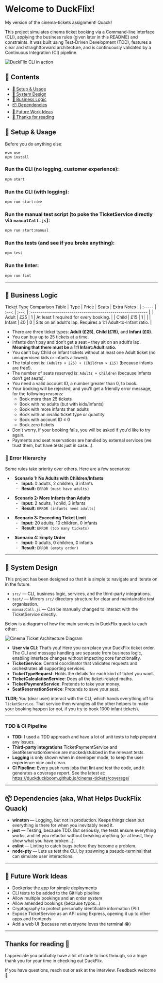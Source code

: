 # Welcome to DuckFlix!

My version of the cinema-tickets assignment! Quack!

This project simulates cinema ticket booking via a Command-line interface (CLI), applying the business rules (given later in this README) and constraints. It was built using Test-Driven Development (TDD), features a clear and straightforward architecture, and is continuously validated by a Continuous Integration (CI) pipeline.


![DuckFlix CLI in action](/DuckFlix-Demo.png)


## 📖 Contents
- [:duck: Setup & Usage](#-setup--usage)
- [:memo: System Design](#-system-design)
- [:brain: Business Logic](#-business-logic)
- [:package: Dependencies](#p-dependencies-aka-what-helps-duckflix-quack)
- [:nest_with_eggs: Future Work Ideas](#-future-work-ideas)
- [👏 Thanks for reading](#thanks-for-reading-)

## 🦆 Setup & Usage

Before you do anything else:
```shg
nvm use
npm install
```

### Run the CLI (no logging, customer experience):
```sh
npm start
```

### Run the CLI (with logging):
```sh
npm run start:dev
```

  ### Run the manual test script (to poke the TicketService directly via `manualCall.js`):
```sh
npm run start:manual
```

### Run the tests (and see if you broke anything):
```sh
npm test
```

  ### Run the linter:
```sh
npm run lint
```
---
  ## 🧠 Business Logic

Ticket Type Comparison Table
| Type   | Price | Seats | Extra Notes                                                   |
| :----- | :---: | :---: | :------------------------------------------------------------ |
| Adult  |  £25  |   1   | At least 1 required for every booking.                        |
| Child  |  £15  |   1   |                                                               |
| Infant |   £0  |   0   | Sits on an adult's lap. Requires a 1:1 Adult-to-Infant ratio. |

- There are three ticket types: **Adult (£25)**, **Child (£15)**, and **Infant (£0)**.
- You can buy up to 25 tickets at a time.
- Infants don’t pay and don’t get a seat - they sit on an adult’s lap. **Meaning that there must be a 1:1 Infant:Adult ratio.**
- You can’t buy Child or Infant tickets without at least one Adult ticket (no unsupervised kids or infants allowed).
- The total cost is: `(Adults × £25) + (Children × £15)` (because infants are free!).
- The number of seats reserved is: `Adults + Children` (because infants don’t get seats).
- You need a valid account ID, a number greater than 0, to book.
- Your booking will be rejected, and you'll get a friendly error message, for the following reasons:
  - Book more than 25 tickets
  - Book with no adults (but with kids/infants)
  - Book with more infants than adults
  - Book with an invalid ticket type or quantity
  - Book with account ID ≤ 0
  - Book zero tickets
- Don't worry, if your booking fails, you will be asked if you'd like to try again.
- Payments and seat reservations are handled by external services (we trust them, but have tests just in case...).

### 🚨 Error Hierarchy 

Some rules take priority over others. Here are a few scenarios:  
  
-   **Scenario 1: No Adults with Children/Infants**  
    -   **Input:** 0 adults, 2 children, 3 infants  
    -   **Result:** `ERROR (must have adults)`  
  
-   **Scenario 2: More Infants than Adults**  
    -   **Input:** 2 adults, 1 child, 3 infants  
    -   **Result:** `ERROR (infants need adults)`  
  
-   **Scenario 3: Exceeding Ticket Limit**  
    -   **Input:** 20 adults, 10 children, 0 infants  
    -   **Result:** `ERROR (too many tickets)`  
  
-   **Scenario 4: Empty Order**  
    -   **Input:** 0 adults, 0 children, 0 infants  
    -   **Result:** `ERROR (empty order)`
---
## 📝 System Design

This project has been designed so that it is simple to navigate and iterate on in the future.

- `src/` — CLI, business logic, services, and the third-party integrations.
- `test/` — Mirrors `src/` directory structure for clear and maintainable test organisation.
- `manualCall.js` — Can be manually changed to interact with the TicketService directly.


Below is a diagram of how the main services in DuckFlix quack to each other:

![Cinema Ticket Architecture Diagram](/CT-architecture2.png)

  

- **User via CLI**: That’s you! Here you can place your DuckFlix ticket order. The CLI and message handling are separate from business logic, enabling interface changes without impacting core functionality.
- **TicketService**: Central coordinator that validates requests and orchestrates all supporting services.
- **TicketTypeRequest**: Holds the details for each kind of ticket you want.
- **TicketCalculationService**: Does all the ticket-related maths.
- **TicketPaymentService**: Pretends to take your money.
- **SeatReservationService**: Pretends to save your seat.

**TLDR;**
You (dear user) interact with the CLI, which hands everything off to `TicketService`. That service then wrangles all the other helpers to make your booking happen (or not, if you try to book 1000 infant tickets).

---
### TDD & CI Pipeline
- **TDD:** I used a TDD approach and have a lot of unit tests to help pinpoint any issues.
- **Third-party integrations** TicketPaymentService and SeatReservationService are mocked/stubbed in the relevant tests.
- **Logging** is only shown when in developer mode, to keep the user experience nice and clean.
- **CI Pipeline:** Every push runs jobs that lint and test the code, and it generates a coverage report. See the latest at: https://duckduckboom.github.io/cinema-tickets/coverage/

---
## 📦 Dependencies (aka, What Helps DuckFlix Quack)

- **winston** — Logging, but not in production. Keeps things clean but everything is there for when you inevitably need it.
- **jest** — Testing, because TDD. But seriously, the tests ensure everything works, and let you refactor without breaking anything (or at least, they show what you have broken...).
- **eslint** — Linting to catch bugs before they become a problem.
- **node-pty** — Lets us test the CLI, by spawning a pseudo-terminal that can simulate user interactions.

---

## 🪺 Future Work Ideas

- Dockerise the app for simple deployments
- CLI tests to be added to the GitHub pipeline
- Allow multiple bookings and an order system
- Allow amended bookings (because typos...)
- Cryptography to protect personally identifiable information (PII) 
- Expose TicketService as an API using Express, opening it up to other apps and frontends
- Add a web UI (because not everyone loves the terminal 😭)

---
  

## Thanks for reading 👏

I appreciate you probably have a lot of code to look through, so a huge thank you for your time in checking out DuckFlix.

If you have questions, reach out or ask at the interview. Feedback welcome 🦆
